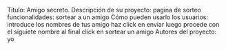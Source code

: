 Titulo: Amigo secreto.
Descripción de su proyecto: pagina de sorteo
funcionalidades: sortear a un amigo 
Cómo pueden usarlo los usuarios: introduce los nombres de tus amigo  haz click en enviar luego procede con el siguiete nombre al final click en sortear un amigo 
Autores del proyecto: yo
